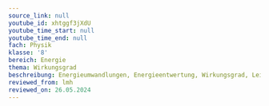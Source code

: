 ```yaml
---
source_link: null
youtube_id: xhtggf3jXdU
youtube_time_start: null
youtube_time_end: null
fach: Physik
klasse: '8'
bereich: Energie
thema: Wirkungsgrad
beschreibung: Energieumwandlungen, Energieentwertung, Wirkungsgrad, Leistung
reviewed_from: lmh
reviewed_on: 26.05.2024
---
```

